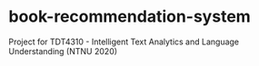 # book-recommendation-system
Project for TDT4310 - Intelligent Text Analytics and Language Understanding (NTNU 2020)
